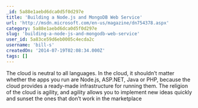 ```yaml
---
_id: 5a88e1aebd6dca0d5f0d297e
title: 'Building a Node.js and MongoDB Web Service'
url: 'http://msdn.microsoft.com/en-us/magazine/dn754378.aspx'
category: 5a88e1aebd6dca0d5f0d297e
slug: 'building-a-node-js-and-mongodb-web-service'
user_id: 5a83ce59d6eb0005c4ecda2c
username: 'bill-s'
createdOn: '2014-07-19T02:08:34.000Z'
tags: []
---
```


The cloud is neutral to all languages. In the cloud, it shouldn’t matter whether the apps you run are Node.js, ASP.NET, Java or PHP, because the cloud provides a ready-made infrastructure for running them. The religion of the cloud is agility, and agility allows you to implement new ideas quickly and sunset the ones that don’t work in the marketplace
